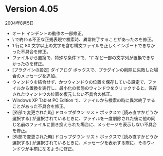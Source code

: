 # Version 4.05

2004年8月5日

- オート インデントの動作の一部修正。
- \ で終わる不正な正規表現で検索時、異常終了することがあったのを修正。
- 1 行に 80 文字以上の文字を含む構文ファイルを正しくインポートできなかった不具合を修正。
- ファイルから置換で、特殊な条件下で、"\\\" など一部の文字列が置換できなかったのを修正。
- \[プラグインの設定\] ダイアログ ボックスで、プラグインの削除に失敗した場合のメッセージを追加。
- ウィンドウを結合せず、かつウィンドウの位置を保存している設定で、ファイルから置換を実行し、最小化の状態のウィンドウをクリックすると、保存されたウィンドウの位置を復元しない不具合の修正。
- Windows XP Tablet PC Edition で、ファイルから検索の時に異常終了することがあった不具合を修正。
- \[外部で変更された時\] ドロップダウン リスト ボックスで \[読み直すかどうか選択する\] が選択されているときに、ファイルを一度削除された後に他の同じ名前のファイルに置き換えられた場合に、メッセージを表示しない不具合を修正。
- \[外部で変更された時\] ドロップダウン リスト ボックスで \[読み直すかどうか選択する\] が選択されているときに、メッセージを表示する際に、そのウィンドウが手前になるように修正。
